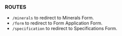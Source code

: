### ROUTES
- ``` /minerals ``` to redirect to Minerals Form.
- ``` /form ``` to redirect to Form Application Form.
- ``` /specification ``` to redirect to Specifications Form.
